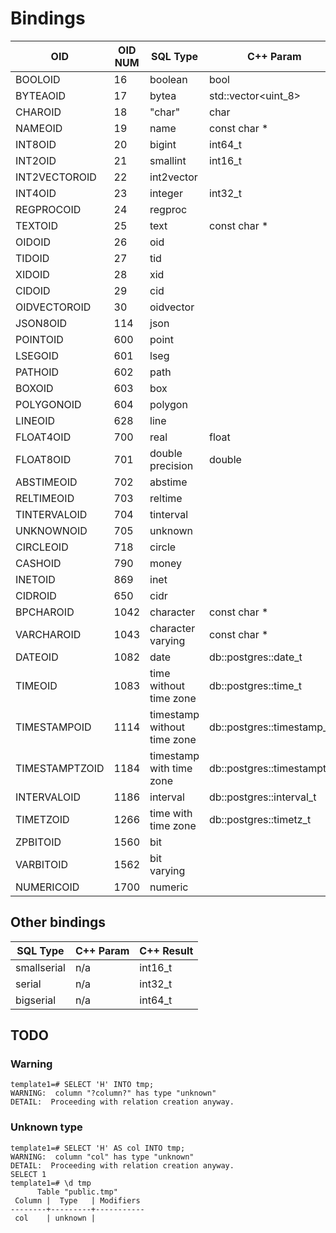 # Bindings

   OID           | OID NUM  | SQL Type                    | C++ Param             | C++ Result 
  ---------------|----------|-----------------------------|-----------------------|-----------
  BOOLOID        |       16 | boolean                     | bool                  | bool
  BYTEAOID       |       17 | bytea                       | std::vector\<uint_8\> | std::vector\<uint_8\>
  CHAROID        |       18 | "char"                      | char                  | char
  NAMEOID        |       19 | name                        | const char *          | std::string
  INT8OID        |       20 | bigint                      | int64_t               | int64_t
  INT2OID        |       21 | smallint                    | int16_t               | int16_t  
  INT2VECTOROID  |       22 | int2vector
  INT4OID        |       23 | integer                     | int32_t               | int32_t
  REGPROCOID     |       24 | regproc
  TEXTOID        |       25 | text                        | const char *          | std::string
  OIDOID         |       26 | oid
  TIDOID         |       27 | tid
  XIDOID         |       28 | xid
  CIDOID         |       29 | cid
  OIDVECTOROID   |       30 | oidvector
  JSON8OID       |      114 | json
  POINTOID       |      600 | point
  LSEGOID        |      601 | lseg
  PATHOID        |      602 | path
  BOXOID         |      603 | box
  POLYGONOID     |      604 | polygon
  LINEOID        |      628 | line
  FLOAT4OID      |      700 | real                        | float                       | float
  FLOAT8OID      |      701 | double precision            | double                      | double
  ABSTIMEOID     |      702 | abstime
  RELTIMEOID     |      703 | reltime
  TINTERVALOID   |      704 | tinterval
  UNKNOWNOID     |      705 | unknown
  CIRCLEOID      |      718 | circle
  CASHOID        |      790 | money
  INETOID        |      869 | inet
  CIDROID        |      650 | cidr
  BPCHAROID      |     1042 | character                   | const char *                | std::string
  VARCHAROID     |     1043 | character varying           | const char *                | std::string
  DATEOID        |     1082 | date                        | db::postgres::date_t        | db::postgres::date_t
  TIMEOID        |     1083 | time without time zone      | db::postgres::time_t        | db::postgres::time_t
  TIMESTAMPOID   |     1114 | timestamp without time zone | db::postgres::timestamp_t   | db::postgres::timestamp_t
  TIMESTAMPTZOID |     1184 | timestamp with time zone    | db::postgres::timestamptz_t | db::postgres::timestamptz_t
  INTERVALOID    |     1186 | interval                    | db::postgres::interval_t    | db::postgres::interval_t
  TIMETZOID      |     1266 | time with time zone         | db::postgres::timetz_t      | db::postgres::timetz_t
  ZPBITOID       |     1560 | bit
  VARBITOID      |     1562 | bit varying
  NUMERICOID     |     1700 | numeric

## Other bindings

SQL Type      | C++ Param | C++ Result 
--------------|-----------|-----------------
smallserial   | n/a       | int16_t
serial        | n/a       | int32_t
bigserial     | n/a       | int64_t
  
## TODO



### Warning
```
template1=# SELECT 'H' INTO tmp;
WARNING:  column "?column?" has type "unknown"
DETAIL:  Proceeding with relation creation anyway.
```

### Unknown type

```
template1=# SELECT 'H' AS col INTO tmp;
WARNING:  column "col" has type "unknown"
DETAIL:  Proceeding with relation creation anyway.
SELECT 1
template1=# \d tmp
      Table "public.tmp"
 Column |  Type   | Modifiers 
--------+---------+-----------
 col    | unknown | 
```